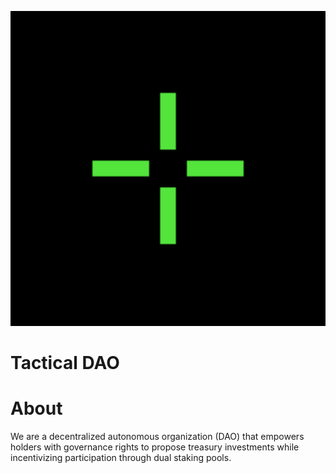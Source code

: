 ![Tactical DAO Banner](/assets/tactical.png)

# Tactical DAO
# About
We are a decentralized autonomous organization (DAO) that empowers holders with governance rights to propose treasury investments while incentivizing participation through dual staking pools.
